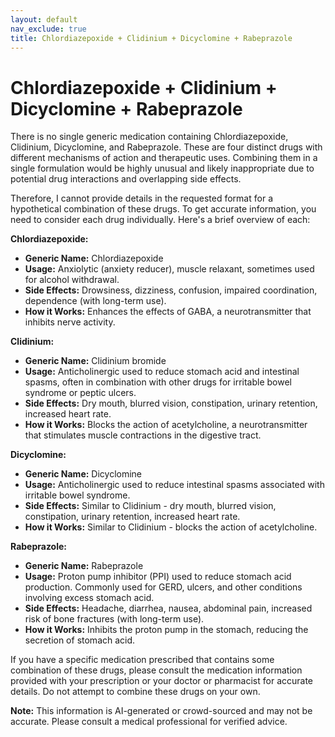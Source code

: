 ```yaml
---
layout: default
nav_exclude: true
title: Chlordiazepoxide + Clidinium + Dicyclomine + Rabeprazole
---
```


# Chlordiazepoxide + Clidinium + Dicyclomine + Rabeprazole

There is no single generic medication containing Chlordiazepoxide, Clidinium, Dicyclomine, and Rabeprazole.  These are four distinct drugs with different mechanisms of action and therapeutic uses.  Combining them in a single formulation would be highly unusual and likely inappropriate due to potential drug interactions and overlapping side effects.

Therefore, I cannot provide details in the requested format for a hypothetical combination of these drugs.  To get accurate information, you need to consider each drug individually.  Here's a brief overview of each:

**Chlordiazepoxide:**

* **Generic Name:** Chlordiazepoxide
* **Usage:** Anxiolytic (anxiety reducer), muscle relaxant, sometimes used for alcohol withdrawal.
* **Side Effects:** Drowsiness, dizziness, confusion, impaired coordination, dependence (with long-term use).
* **How it Works:**  Enhances the effects of GABA, a neurotransmitter that inhibits nerve activity.

**Clidinium:**

* **Generic Name:** Clidinium bromide
* **Usage:** Anticholinergic used to reduce stomach acid and intestinal spasms, often in combination with other drugs for irritable bowel syndrome or peptic ulcers.
* **Side Effects:** Dry mouth, blurred vision, constipation, urinary retention, increased heart rate.
* **How it Works:** Blocks the action of acetylcholine, a neurotransmitter that stimulates muscle contractions in the digestive tract.

**Dicyclomine:**

* **Generic Name:** Dicyclomine
* **Usage:**  Anticholinergic used to reduce intestinal spasms associated with irritable bowel syndrome.
* **Side Effects:** Similar to Clidinium - dry mouth, blurred vision, constipation, urinary retention, increased heart rate.
* **How it Works:** Similar to Clidinium - blocks the action of acetylcholine.

**Rabeprazole:**

* **Generic Name:** Rabeprazole
* **Usage:** Proton pump inhibitor (PPI) used to reduce stomach acid production.  Commonly used for GERD, ulcers, and other conditions involving excess stomach acid.
* **Side Effects:** Headache, diarrhea, nausea, abdominal pain, increased risk of bone fractures (with long-term use).
* **How it Works:**  Inhibits the proton pump in the stomach, reducing the secretion of stomach acid.


If you have a specific medication prescribed that contains some combination of these drugs, please consult the medication information provided with your prescription or your doctor or pharmacist for accurate details.  Do not attempt to combine these drugs on your own.


**Note:** This information is AI-generated or crowd-sourced and may not be accurate. Please consult a medical professional for verified advice.